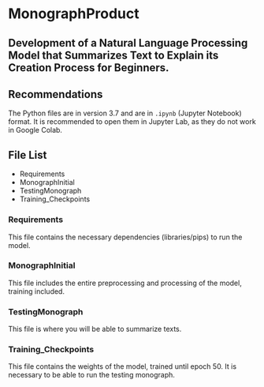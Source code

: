 # MonographProduct

## Development of a Natural Language Processing Model that Summarizes Text to Explain its Creation Process for Beginners.

## Recommendations
The Python files are in version 3.7 and are in `.ipynb` (Jupyter Notebook) format. It is recommended to open them in Jupyter Lab, as they do not work in Google Colab.

## File List
* Requirements
* MonographInitial
* TestingMonograph
* Training_Checkpoints

### Requirements
This file contains the necessary dependencies (libraries/pips) to run the model.

### MonographInitial
This file includes the entire preprocessing and processing of the model, training included.

### TestingMonograph
This file is where you will be able to summarize texts.

### Training_Checkpoints
This file contains the weights of the model, trained until epoch 50. It is necessary to be able to run the testing monograph.
